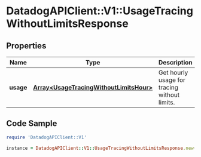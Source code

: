 # DatadogAPIClient::V1::UsageTracingWithoutLimitsResponse

## Properties

Name | Type | Description | Notes
------------ | ------------- | ------------- | -------------
**usage** | [**Array&lt;UsageTracingWithoutLimitsHour&gt;**](UsageTracingWithoutLimitsHour.md) | Get hourly usage for tracing without limits. | [optional] 

## Code Sample

```ruby
require 'DatadogAPIClient::V1'

instance = DatadogAPIClient::V1::UsageTracingWithoutLimitsResponse.new(usage: null)
```


